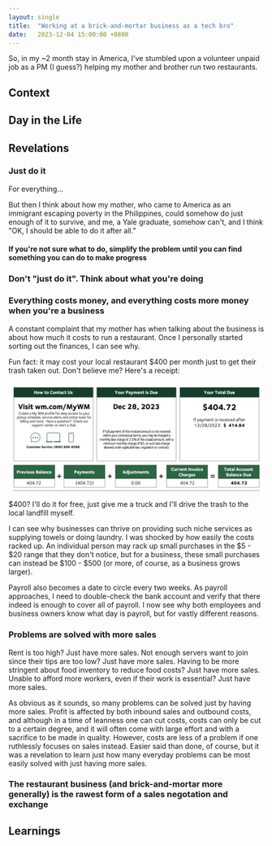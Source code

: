```yaml
---
layout: single
title:  "Working at a brick-and-mortar business as a tech bro"
date:   2023-12-04 15:00:00 +0800
---
```


So, in my ~2 month stay in America, I've stumbled upon a volunteer unpaid job as a PM (I guess?) helping my mother and brother run two restaurants.

## Context

## Day in the Life

## Revelations

### Just do it

For everything...

But then I think about how my mother, who came to America as an immigrant escaping poverty in the Philippines, could somehow do just enough of it to survive, and me, a Yale graduate, somehow can't, and I think "OK, I should be able to do it after all."

#### If you're not sure what to do, simplify the problem until you can find something you can do to make progress

### Don't "just do it". Think about what you're doing

### Everything costs money, and everything costs more money when you're a business

A constant complaint that my mother has when talking about the business is about how much it costs to run a restaurant. Once I personally started sorting out the finances, I can see why.

Fun fact: it may cost your local restaurant $400 per month just to get their trash taken out. Don't believe me? Here's a receipt:

![Cost of dumping trash, December 2023](/assets/images/cost_of_trash.png "Cost of dumping trash, December 2023")

$400? I'll do it for free, just give me a truck and I'll drive the trash to the local landfill myself.

I can see why businesses can thrive on providing such niche services as supplying towels or doing laundry. I was shocked by how easily the costs racked up. An individual person may rack up small purchases in the $5 - $20 range that they don't notice, but for a business, these small purchases can instead be $100 - $500 (or more, of course, as a business grows larger).

Payroll also becomes a date to circle every two weeks. As payroll approaches, I need to double-check the bank account and verify that there indeed is enough to cover all of payroll. I now see why both employees and business owners know what day is payroll, but for vastly different reasons.

### Problems are solved with more sales

Rent is too high? Just have more sales. Not enough servers want to join since their tips are too low? Just have more sales. Having to be more stringent about food inventory to reduce food costs? Just have more sales. Unable to afford more workers, even if their work is essential? Just have more sales.

As obvious as it sounds, so many problems can be solved just by having more sales. Profit is affected by both inbound sales and outbound costs, and although in a time of leanness one can cut costs, costs can only be cut to a certain degree, and it will often come with large effort and with a sacrifice to be made in quality. However, costs are less of a problem if one ruthlessly focuses on sales instead. Easier said than done, of course, but it was a revelation to learn just how many everyday problems can be most easily solved with just having more sales.

### The restaurant business (and brick-and-mortar more generally) is the rawest form of a sales negotation and exchange

## Learnings
